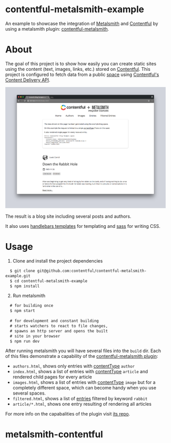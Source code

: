 # contentful-metalsmith-example

An example to showcase the integration of [Metalsmith](http://www.metalsmith.io/) and [Contentful](www.contentful.com) by using a metalsmith plugin: [contentful-metalsmith](https://github.com/contentful/contentful-metalsmith).

# About

The goal of this project is to show how easily you can create static sites using the content (text, images, links, etc.) stored on [Contentful](http://www.contentful.com). This project
is configured to fetch data from a public [space](https://www.contentful.com/developers/documentation/content-delivery-api/http/#spaces) using [Contentful's Content Delivery API](https://www.contentful.com/developers/documentation/content-delivery-api/http/#spaces).

![The Blog Example](./screenshot.png)

The result is a blog site including several posts and authors.

It also uses [handlebars templates](http://handlebarsjs.com/) for templating and [sass](http://sass-lang.com/) for writing CSS.

# Usage

1. Clone and install the project dependencies

  ```shell
    $ git clone git@github.com:contentful/contentful-metalsmith-example.git
    $ cd contentful-metalsmith-example
    $ npm install
  ```

2. Run metalsmith

  ```shell
    # for building once
    $ npm start

    # for development and constant building
    # starts watchers to react to file changes,
    # spawns an http server and opens the built
    # site in your browser
    $ npm run dev
  ```

After running metalsmith you will have several files into the ```build``` dir. Each of this files demonstrate a capability of the [contentful-metalsmith plugin](https://github.com/contentful/contentful-metalsmith):

  * `authors.html`, shows only entries with [contentType](https://www.contentful.com/developers/documentation/content-delivery-api/http/#content-types) `author`
  * `index.html`, shows a list of entries with [contentType](https://www.contentful.com/developers/documentation/content-delivery-api/http/#content-types) `article` and rendered child pages for every article
  * `images.html`, shows a list of entries with [contentType](https://www.contentful.com/developers/documentation/content-delivery-api/http/#content-types) `image` but for a completely different space, which can become handy when you use several spaces.
  * `filtered.html`, shows a list of [entries](https://www.contentful.com/developers/documentation/content-delivery-api/http/#entries) filtered by keyword `rabbit`
  * `article/*.html`, shows one entry resulting of rendering all articles

For more info on the capabalities of the plugin visit [its repo](https://github.com/contentful/contentful-metalsmith).
# metalsmith-contentful
